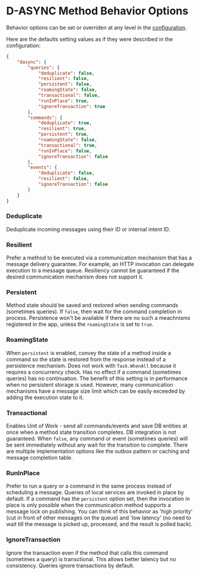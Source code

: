 # D-ASYNC Method Behavior Options
Behavior options can be set or overriden at any level in the [configuration](Configuration-Structure.md).

Here are the defaults setting values as if they were described in the configuration:
```json
{
    "dasync": {
        "queries": {
            "deduplicate": false,
            "resilient": false,
            "persistent": false,
            "roamingState": false,
            "transactional": false,
            "runInPlace": true,
            "ignoreTransaction": true
        },
        "commands": {
            "deduplicate": true,
            "resilient": true,
            "persistent": true,
            "roamingState": false,
            "transactional": true,
            "runInPlace": false,
            "ignoreTransaction": false
        },
        "events": {
            "deduplicate": false,
            "resilient": false,
            "ignoreTransaction": false
        }
    }
}
```

### **Deduplicate**
Deduplicate incoming messages using their ID or internal intent ID.

### **Resilient**
Prefer a method to be executed via a communication mechanism that has a message delivery guarantee. For example, an HTTP invocation can delegate execution to a message queue. Resiliency cannot be guaranteed if the desired communication mechanism does not support it.

### **Persistent**
 Method state should be saved and restored when sending commands (sometimes queries). If `false`, then wait for the command completion in process. Persistence won't be available if there are no such a meachnisms registered in the app, unless the `roamingState` is set to `true`.

### **RoamingState**
When `persistent` is enabled, convey the state of a method inside a command so the state is restored from the response instead of a persistence mechanism. Does not work with `Task.WhenAll` because it requires a concurrency check. Has no effect if a command (sometimes queries) has no continuation. The benefit of this setting is in performance when no persistent storage is used. However, many communication mechanisms have a message size limit which can be easily exceeded by adding the execution state to it.

### **Transactional**
Enables Unit of Work - send all commands/events and save DB entities at once when a method state transition completes. DB integration is not guaranteed. When `false`, any command or event (sometimes queries) will be sent immediately without any wait for the transition to complete. There are multiple implementation options like the outbox pattern or caching and message completion table.

### **RunInPlace**
Prefer to run a query or a command in the same process instead of scheduling a message. Queries of local services are invoked in place by default. If a command has the `persistent` option set, then the invocation in place is only possible when the communication method supports a message lock on publishing. You can think of this behavior as 'high priority' (cut in front of other messages on the queue) and 'low latency' (no need to wait till the message is picked up, processed, and the result is polled back).

### **IgnoreTransaction**
Ignore the transaction even if the method that calls this command (sometimes a query) is transctional. This allows better latency but no consistency. Queries ignore transactions by default.